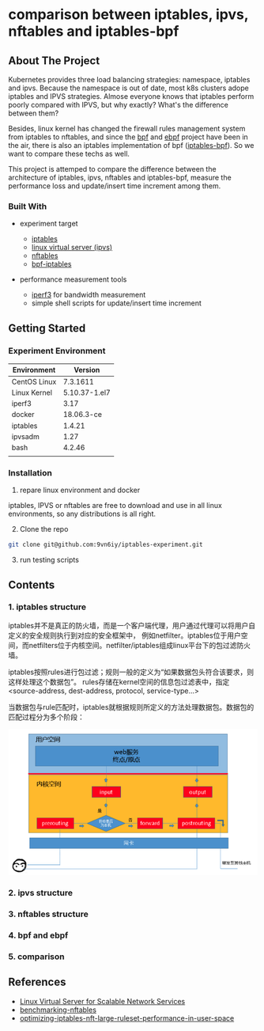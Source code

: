 # comparison between iptables, ipvs, nftables and iptables-bpf

## About The Project 

Kubernetes provides three load balancing strategies: namespace, iptables and ipvs. Because the namespace is out of 
date, most k8s clusters adope iptables and IPVS strategies. Almose everyone knows that iptables perform poorly 
compared with IPVS, but why exactly? What's the difference between them? 

Besides, linux kernel has changed the firewall rules management system from iptables to nftables, and since the 
[bpf](https://www.kernel.org/doc/Documentation/networking/filter.txt) and [ebpf](https://ebpf.io/) project have been 
in the air, there is also an iptables implementation of bpf 
([iptables-bpf](https://github.com/mbertrone/bpf-iptables)). So we want to compare these techs as well. 

This project is attemped to compare the difference between the architecture of iptables, ipvs, nftables and 
iptables-bpf, measure the performance loss and update/insert time increment among them. 

### Built With 

* experiment target
    * [iptables](https://netfilter.org/projects/iptables/index.html)
    * [linux virtual server (ipvs)](http://www.linuxvirtualserver.org/)
    * [nftables](https://netfilter.org/projects/nftables/index.html)
    * [bpf-iptables](https://github.com/mbertrone/bpf-iptables)

* performance measurement tools
    * [iperf3](https://iperf.fr/iperf-download.php) for bandwidth measurement
    * simple shell scripts for update/insert time increment

## Getting Started 

### Experiment Environment

| Environment  |       Version |
| ------------ | ------------- |
| CentOS Linux |      7.3.1611 |
| Linux Kernel | 5.10.37-1.el7 |
| iperf3       |          3.17 |
| docker       |    18.06.3-ce |
| iptables     |        1.4.21 |
| ipvsadm      |          1.27 |
| bash         |        4.2.46 |
|              |               |

### Installation

1. repare linux environment and docker 

iptables, IPVS or nftables are free to download and use in all linux environments, so any distributions is all right.

2. Clone the repo 

```sh
git clone git@github.com:9vn6iy/iptables-experiment.git
```

3. run testing scripts

## Contents

### 1. iptables structure

iptables并不是真正的防火墙，而是一个客户端代理，用户通过代理可以将用户自定义的安全规则执行到对应的安全框架中，
例如netfilter。iptables位于用户空间，而netfilters位于内核空间。netfilter/iptables组成linux平台下的包过滤防火墙。

iptables按照rules进行包过滤；规则一般的定义为“如果数据包头符合该要求，则这样处理这个数据包”。
rules存储在kernel空间的信息包过滤表中，指定<source-address, dest-address, protocol, service-type...>

当数据包与rule匹配时，iptables就根据规则所定义的方法处理数据包。数据包的匹配过程分为多个阶段：

![packet matching location](./assets/figure_01.png)











### 2. ipvs structure

### 3. nftables structure 

### 4. bpf and ebpf

### 5. comparison

## References

* [Linux Virtual Server for Scalable Network Services](http://www.linuxvirtualserver.org/ols/lvs.pdf)
* [benchmarking-nftables](https://developers.redhat.com/blog/2017/04/11/benchmarking-nftables)
* [optimizing-iptables-nft-large-ruleset-performance-in-user-space](https://developers.redhat.com/blog/2020/04/27/optimizing-iptables-nft-large-ruleset-performance-in-user-space)


